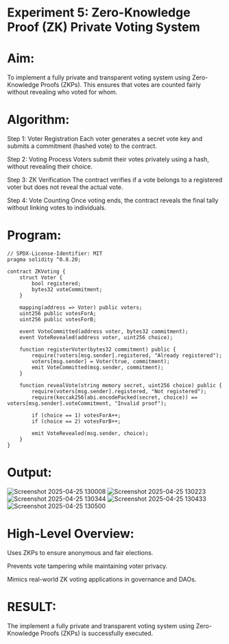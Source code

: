 # Experiment 5: Zero-Knowledge Proof (ZK) Private Voting System
# Aim:
To implement a fully private and transparent voting system using Zero-Knowledge Proofs (ZKPs). This ensures that votes are counted fairly without revealing who voted for whom.

# Algorithm:
Step 1: Voter Registration
Each voter generates a secret vote key and submits a commitment (hashed vote) to the contract.


Step 2: Voting Process
Voters submit their votes privately using a hash, without revealing their choice.


Step 3: ZK Verification
The contract verifies if a vote belongs to a registered voter but does not reveal the actual vote.


Step 4: Vote Counting
Once voting ends, the contract reveals the final tally without linking votes to individuals.



# Program:
```
// SPDX-License-Identifier: MIT
pragma solidity ^0.8.20;

contract ZKVoting {
    struct Voter {
        bool registered;
        bytes32 voteCommitment;
    }

    mapping(address => Voter) public voters;
    uint256 public votesForA;
    uint256 public votesForB;

    event VoteCommitted(address voter, bytes32 commitment);
    event VoteRevealed(address voter, uint256 choice);

    function registerVoter(bytes32 commitment) public {
        require(!voters[msg.sender].registered, "Already registered");
        voters[msg.sender] = Voter(true, commitment);
        emit VoteCommitted(msg.sender, commitment);
    }

    function revealVote(string memory secret, uint256 choice) public {
        require(voters[msg.sender].registered, "Not registered");
        require(keccak256(abi.encodePacked(secret, choice)) == voters[msg.sender].voteCommitment, "Invalid proof");

        if (choice == 1) votesForA++;
        if (choice == 2) votesForB++;

        emit VoteRevealed(msg.sender, choice);
    }
}

```
# Output:

![Screenshot 2025-04-25 130008](https://github.com/user-attachments/assets/c1b0ca62-9607-4c17-8cd3-7639cbd7994e)
![Screenshot 2025-04-25 130223](https://github.com/user-attachments/assets/0ed0ac42-4900-4067-a28f-35c9ae9678b3)
![Screenshot 2025-04-25 130344](https://github.com/user-attachments/assets/7e9c8371-2329-45bb-a090-38421bef622c)
![Screenshot 2025-04-25 130433](https://github.com/user-attachments/assets/f2eb4a4a-88e0-4001-82da-55d0c34399d6)
![Screenshot 2025-04-25 130500](https://github.com/user-attachments/assets/376cf351-3bb7-4ca5-b003-c3e09c1e03c8)



# High-Level Overview:
Uses ZKPs to ensure anonymous and fair elections.


Prevents vote tampering while maintaining voter privacy.


Mimics real-world ZK voting applications in governance and DAOs.

# RESULT: 
The implement a fully private and transparent voting system using Zero-Knowledge Proofs (ZKPs) is successfully executed.
